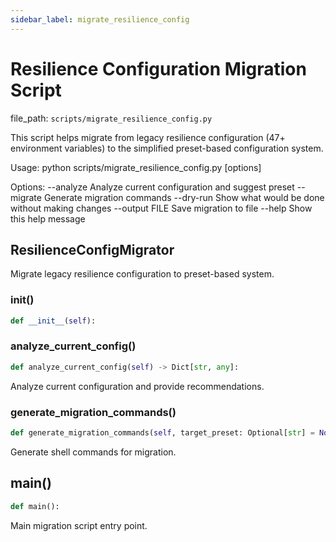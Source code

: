 ```yaml
---
sidebar_label: migrate_resilience_config
---
```


# Resilience Configuration Migration Script

  file_path: `scripts/migrate_resilience_config.py`

This script helps migrate from legacy resilience configuration (47+ environment variables)
to the simplified preset-based configuration system.

Usage:
    python scripts/migrate_resilience_config.py [options]

Options:
    --analyze         Analyze current configuration and suggest preset
    --migrate         Generate migration commands
    --dry-run         Show what would be done without making changes
    --output FILE     Save migration to file
    --help            Show this help message

## ResilienceConfigMigrator

Migrate legacy resilience configuration to preset-based system.

### __init__()

```python
def __init__(self):
```

### analyze_current_config()

```python
def analyze_current_config(self) -> Dict[str, any]:
```

Analyze current configuration and provide recommendations.

### generate_migration_commands()

```python
def generate_migration_commands(self, target_preset: Optional[str] = None) -> List[str]:
```

Generate shell commands for migration.

## main()

```python
def main():
```

Main migration script entry point.
